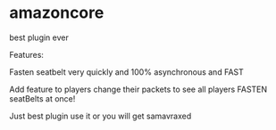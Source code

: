 # amazoncore
best plugin ever


Features:


Fasten seatbelt very quickly and 100% asynchronous and FAST


Add feature to players change their packets to see all players FASTEN seatBelts at once!


Just best plugin use it or you will get samavraxed
